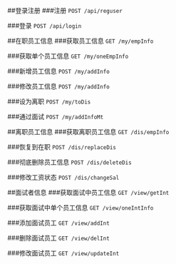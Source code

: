 ##登录注册
###注册
`POST /api/reguser`

###登录
`POST /api/login` 

##在职员工信息
###获取员工信息
`GET /my/empInfo`

###获取单个员工信息
`GET /my/oneEmpInfo`

###新增员工信息
`POST /my/addInfo`

###修改员工信息
`POST /my/addInfo`

###设为离职
`POST /my/toDis`

###通过面试
`POST /my/addInfoMt`

##离职员工信息
###获取离职员工信息
`GET /dis/empInfo`

###恢复到在职
`POST /dis/replaceDis`

###彻底删除员工信息
`POST /dis/deleteDis`

###修改工资状态
`POST /dis/changeSal`

##面试者信息
###获取面试中员工信息
`GET /view/getInt`

###获取面试中单个员工信息
`GET /view/oneIntInfo`

###添加面试员工
`GET /view/addInt`

###删除面试员工
`GET /view/delInt`

###修改面试员工
`GET /view/updateInt`






